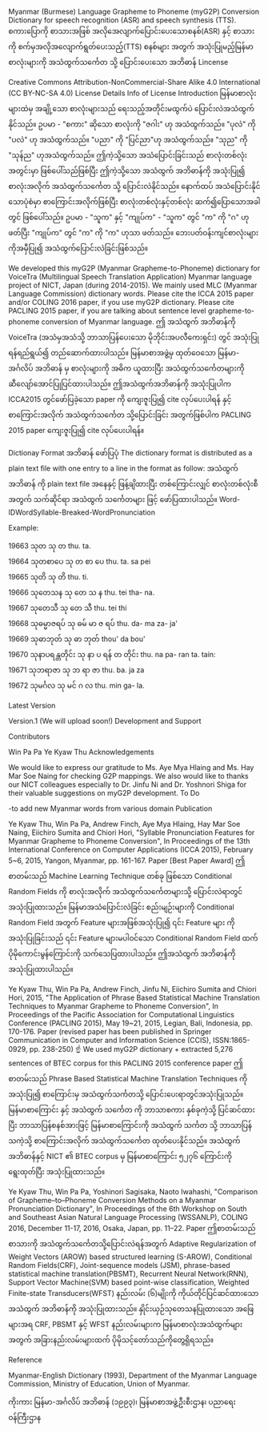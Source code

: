 Myanmar (Burmese) Language Grapheme to Phoneme (myG2P) Conversion Dictionary for speech recognition (ASR) and speech synthesis (TTS).
စကားပြောကို စာသားအဖြစ် အလိုအေလျာက်ပြောင်းပေးသောစနစ်(ASR) နှင့် စာသားကို စက်မှအလိုအလျောက်ရွတ်ပေးသည့်(TTS) စနစ်များ အတွက် အသုံးပြုမည့်မြန်မာစာလုံးများကို အသံထွက်သင်္ကေတ သို့ ပြောင်းပေးသော အဘိဓာန်
Lincense

Creative Commons Attribution-NonCommercial-Share Alike 4.0 International (CC BY-NC-SA 4.0) License
Details Info of License
Introduction
မြန်မာစာလုံးများထဲမှ အချို့သော စာလုံးများသည် ရေးသည့်အတိုင်းမထွက်ပဲ ပြောင်းလဲအသံထွက်နိုင်သည်။ 
ဥပမာ - "စကား" ဆိုသော စာလုံးကို "ဇဂါး" ဟု အသံထွက်သည်။ "ပုလဲ" ကို "ပလဲ" ဟု အသံထွက်သည်။ "ပညာ" ကို "ပြင်ညာ"ဟု အသံထွက်သည်။ "သုည" ကို "သုန်ည" ဟုအသံထွက်သည်။ ဤကဲ့သို့သော အသံပြောင်းခြင်းသည် စာလုံးတစ်လုံးအတွင်းမှာ ဖြစ်ပေါ်သည်ဖြစ်ပြီး ဤကဲ့သို့သော အသံထွက် အဘိဓာန်ကို အသုံးပြု၍ စာလုံးအလိုက် အသံထွက်သင်္ကေတ သို့ ပြောင်းလဲနိုင်သည်။
နောက်ထပ် အသံပြောင်းနိုင်သောပုံစံမှာ စာကြောင်းအလိုက်ဖြစ်ပြီး စာလုံးတစ်လုံးနှင့်တစ်လုံး ဆက်၍ပြောသောအခါတွင် ဖြစ်ပေါ်သည်။ ဥပမာ - "သူက"  နှင့် "ကျုပ်က" - "သူက" တွင် "က" ကို "ဂ" ဟုဖတ်ပြီး "ကျုပ်က" တွင် "က" ကို "က" ဟုသာ ဖတ်သည်။ ဘေးပတ်ဝန်းကျင်စာလုံးများကိုအမှီပြု၍ အသံထွက်ပြောင်းလဲခြင်းဖြစ်သည်။ 

We developed this myG2P (Myanmar Grapheme-to-Phoneme) dictionary for VoiceTra (Multilingual Speech Translation Application) Myanmar language project of NICT, Japan (during 2014-2015). We mainly used MLC (Myanmar Language Commission) dictionary words. Please cite the ICCA 2015 paper and/or COLING 2016 paper, if you use myG2P dictionary. Please cite PACLING 2015 paper, if you are talking about sentence level grapheme-to-phoneme conversion of Myanmar language.
ဤ အသံထွက် အဘိဓာန်ကို VoiceTra (အသံမှအသံသို့ ဘာသာပြန်ပေးသော မိုဘိုင်းအပလီကေးရှင်း) တွင် အသုံးပြုရန်ရည်ရွယ်၍ တည်ဆောက်ထားပါသည်။ မြန်မာစာအဖွဲ့မှ ထုတ်ဝေသော မြန်မာ-အင်္ဂလိပ် အဘိဓာန် မှ စာလုံးများကို အဓိက ယူထားပြီး အသံထွက်သင်္ကေတများကို ဆီလျော်အောင်ပြုပြင်ထားပါသည်။ ဤအသံထွက်အဘိဓာန်ကို အသုံးပြုပါက ICCA2015 တွင်ဖော်ပြခဲ့သော paper ကို ကျေးဇူးပြု၍ cite လုပ်ပေးပါရန် နှင့် စာကြောင်းအလိုက် အသံထွက်သင်္ကေတ သို့ပြောင်းခြင်း အတွက်ဖြစ်ပါက PACLING 2015 paper ကျေးဇူးပြု၍ cite လုပ်ပေးပါရန်။

Dictionay Format
အဘိဓာန် ဖော်ပြပုံ
The dictionary format is distributed as a plain text file with one entry to a line in the format as follow:
အသံထွက်အဘိဓာန် ကို plain text file အနေနှင့် ဖြန့်ချိထားပြီး တစ်ကြောင်းလျှင် စာလုံးတစ်လုံးစီအတွက် သက်ဆိုင်ရာ အသံထွက် သင်္ကေတများ ဖြင့် ဖော်ပြထားပါသည်။
Word-ID<TAB>Word<TAB>Syllable-Breaked-Word<TAB>Pronunciation

Example:

19663	သုတ သု တ  thu. ta.  
19664	သုတစာပေ	သု တ စာ ပေ	thu. ta. sa pei  
19665	သုတိ	သု တိ	thu. ti.  
19666	သုတေသန	သု တေ သ န	thu. tei tha- na.  
19667	သုတေသီ	သု တေ သီ	thu. tei thi  
19668	သုဓမ္မာဇရပ်	သု ဓမ် မာ ဇ ရပ်	thu. da- ma za- ja'  
19669	သုဓာဘုတ်	သု ဓာ ဘုတ်	thou' da bou'  
19670	သုနာပရန္တတိုင်း	သု နာ ပ ရန် တ တိုင်း	thu. na pa- ran ta. tain:  
19671	သုဘရာဇာ	သု ဘ ရာ ဇာ	thu. ba. ja za  
19672	သုမင်္ဂလ	သု မင် ဂ လ	thu. min ga- la.  

Latest Version

Version.1 (We will upload soon!)
Development and Support

Contributors

Win Pa Pa
Ye Kyaw Thu
Acknowledgements

We would like to express our gratitude to Ms. Aye Mya Hlaing and Ms. Hay Mar Soe Naing for checking G2P mappings. We also would like to thanks our NICT colleagues especially to Dr. Jinfu Ni and Dr. Yoshnori Shiga for their valuable suggestions on myG2P development.
To Do

-to add new Myanmar words from various domain
Publication

Ye Kyaw Thu, Win Pa Pa, Andrew Finch, Aye Mya Hlaing, Hay Mar Soe Naing, Eiichiro Sumita and Chiori Hori, "Syllable Pronunciation Features for Myanmar Grapheme to Phoneme Conversion", In Proceedings of the 13th International Conference on Computer Applications (ICCA 2015), February 5~6, 2015, Yangon, Myanmar, pp. 161-167. Paper [Best Paper Award]
ဤစာတမ်းသည် Machine Learning Technique တစ်ခု ဖြစ်သော Conditional Random Fields ကို စာလုံးအလိုက် အသံထွက်သင်္ကေတများသို့ ပြောင်းလဲရာတွင် အသုံးပြုထားသည်။ မြန်မာအသံပြောင်းလဲခြင်း စည်းမျဉ်းများကို Conditional Random Field အတွက် Feature များအဖြစ်အသုံးပြု၍ ၎င်း Feature များ ကို အသုံးပြုခြင်းသည် ၎င်း Feature များမပါဝင်သော Conditional Random Field ထက် ပိုမိုကောင်းမွန်ကြောင်းကို သက်သေပြထားပါသည်။ ဤအသံထွက် အဘိဓာန်ကို အသုံးပြုထားပါသည်။

Ye Kyaw Thu, Win Pa Pa, Andrew Finch, Jinfu Ni, Eiichiro Sumita and Chiori Hori, 2015, "The Application of Phrase Based Statistical Machine Translation Techniques to Myanmar Grapheme to Phoneme Conversion", In Proceedings of the Pacific Association for Computational Linguistics Conference (PACLING 2015), May 19~21, 2015, Legian, Bali, Indonesia, pp. 170-176. Paper (revised paper has been published in Springer Communication in Computer and Information Science (CCIS), ISSN:1865-0929, pp. 238-250)
:point_up: We used myG2P dictionary + extracted 5,276 sentences of BTEC corpus for this PACLING 2015 conference paper
ဤစာတမ်းသည် Phrase Based Statistical Machine Translation Techniques ကို အသုံးပြု၍ စာကြောင်းမှ အသံထွက်သင်္ကတသို့ ပြောင်းပေးရာတွင်အသုံးပြုသည်။ မြန်မာစာကြောင်း နှင့် အသံထွက် သင်္ကေတ ကို ဘာသာစကား နှစ်ခုကဲ့သို့ ပြင်ဆင်ထားပြီး ဘာသာပြန်စနစ်အားဖြင့် မြန်မာစာကြောင်းကို အသံထွက် သင်္ကတ သို့ ဘာသာပြန်သကဲ့သို့ စာကြောင်းအလိုက် အသံထွက်သင်္ကေတ ထုတ်ပေးနိုင်သည်။ အသံထွက် အဘိဓာန်နှင့် NICT ၏ BTEC corpus မှ မြန်မာစာကြောင်း ၅၂၇၆ ကြောင်းကို ရွေးထုတ်ပြီး အသုံးပြုထားသည်။

Ye Kyaw Thu, Win Pa Pa, Yoshinori Sagisaka, Naoto Iwahashi, "Comparison of Grapheme–to–Phoneme Conversion Methods on a Myanmar Pronunciation Dictionary", In Proceedings of the 6th Workshop on South and Southeast Asian Natural Language Processing (WSSANLP), COLING 2016, December 11-17, 2016, Osaka, Japan, pp. 11–22. Paper
ဤစာတမ်းသည် စာသားကို အသံထွက်သင်္ကေတသို့ပြောင်းလဲရန်အတွက် Adaptive Regularization of Weight Vectors (AROW) based structured learning (S-AROW), Conditional Random Fields(CRF), Joint-sequence models (JSM), phrase-based statistical machine translation(PBSMT), Recurrent Neural Network(RNN), Support Vector Machine(SVM) based point-wise classification, Weighted Finite-state Transducers(WFST) နည်းလမ်း (၆)မျိုးကို ကိုယ်တိုင်ပြင်ဆင်ထားသော အသံထွက် အဘိဓာန်ကို အသုံးပြုထားသည်။ နှိုင်းယှဉ်သုတေသနပြုထားသော အဖြေများအရ CRF, PBSMT နှင့် WFST နည်းလမ်းများက မြန်မာစာလုံးအသံထွက်များအတွက် အခြားနည်းလမ်းများထက် ပိုမိုသင့်တော်သည်ကိုတွေ့ရှိရသည်။

Reference

Myanmar-English Dictionary (1993), Department of the Myanmar Language Commission, Ministry of Education, Union of Myanmar.

ကိုးကား
မြန်မာ-အင်္ဂလိပ် အဘိဓာန် (၁၉၉၃)၊ မြန်မာစာအဖွဲ့ဦးစီးဌာန၊ ပညာရေးဝန်ကြီးဌာန
